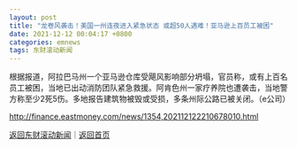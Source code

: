 ```yaml
---
layout: post
title: "龙卷风袭击！美国一州连夜进入紧急状态 或超50人遇难！亚马逊上百员工被困"
date: 2021-12-12 00:04:17 +0800
categories: emnews
tags: 东财滚动新闻
---
```


根据报道，阿拉巴马州一个亚马逊仓库受飓风影响部分坍塌，官员称，或有上百名员工被困，当地已出动消防团队紧急救援。阿肯色州一家疗养院也遭袭击，当地警方称至少2死5伤。多地报告建筑物被毁或受损，多条州际公路已被关闭。（e公司）

<http://finance.eastmoney.com/news/1354,202112122210678010.html>

[返回东财滚动新闻](//finews.withounder.com/emnews/)｜[返回首页](//finews.withounder.com/)